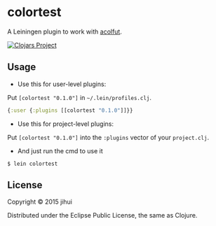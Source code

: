 # colortest

A Leiningen plugin to work with [acolfut](https://github.com/zjhmale/acolfut).

[![Clojars Project](http://clojars.org/lein-colortest/latest-version.svg)](http://clojars.org/lein-colortest)

## Usage

* Use this for user-level plugins:

Put `[colortest "0.1.0"]` in `~/.lein/profiles.clj`.

```clojure
{:user {:plugins [[colortest "0.1.0"]]}}
```

* Use this for project-level plugins:

Put `[colortest "0.1.0"]` into the `:plugins` vector of your `project.clj`.

* And just run the cmd to use it

```
$ lein colortest
```

## License

Copyright © 2015 jihui

Distributed under the Eclipse Public License, the same as Clojure.
